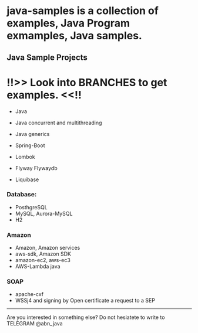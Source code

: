 # java-samples is a collection of examples, Java Program exmamples, Java samples.

## Java Sample Projects

# !!>> Look into BRANCHES to get examples. <<!!

* Java 
* Java concurrent and multithreading
* Java generics 

* Spring-Boot
* Lombok
* Flyway Flywaydb 
* Liquibase

### Database:
* PosthgreSQL
* MySQL, Aurora-MySQL
* H2

### Amazon
* Amazon, Amazon services
* aws-sdk, Amazon SDK
* amazon-ec2, aws-ec3
* AWS-Lambda java

### SOAP
* apache-cxf
* WSSj4 and signing by Open certificate a request to a SEP 

---
Are you interested in something else? Do not hesiatete to write to TELEGRAM @abn_java
